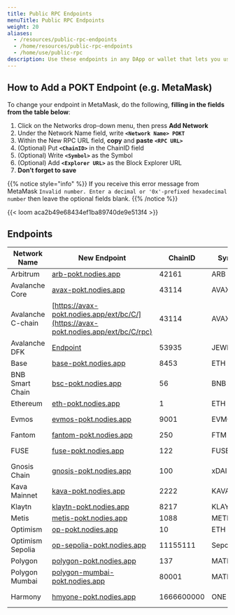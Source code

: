 ```yaml
---
title: Public RPC Endpoints
menuTitle: Public RPC Endpoints
weight: 20
aliases:
  - /resources/public-rpc-endpoints
  - /home/resources/public-rpc-endpoints
  - /home/use/public-rpc
description: Use these endpoints in any DApp or wallet that lets you use a custom endpoint.
---
```


## How to Add a POKT Endpoint (e.g. MetaMask)

To change your endpoint in MetaMask, do the following, **filling in the fields from the table below**:

1. Click on the Networks drop-down menu, then press **Add Network**
2. Under the Network Name field, write **`<Network Name> POKT`**
3. Within the New RPC URL field, **copy** and **paste** **`<RPC URL>`**
4. (Optional) Put **`<ChainID>`** in the ChainID field
5. (Optional) Write **`<Symbol>`** as the Symbol
6. (Optional) Add **`<Explorer URL>`** as the Block Explorer URL
7. **Don’t forget to save**

{{% notice style="info" %}}
If you receive this error message from MetaMask `Invalid number. Enter a decimal or '0x'-prefixed hexadecimal number` then leave the optional fields blank.
{{% /notice %}}

{{< loom aca2b49e68434ef1ba89740de9e513f4 >}}

## Endpoints

| Network Name      | New Endpoint                                                                                          | ChainID | Symbol | Explorer    | URL                                                                  |
| ----------------- | ----------------------------------------------------------------------------------------------------- | ------- | ------ | ----------- | -------------------------------------------------------------------- |
| Arbitrum          | [arb-pokt.nodies.app](https://arb-pokt.nodies.app)                                                    | 42161   | ARB    | Arbiscan    | [arbiscan.io](https://arbiscan.io)                                   |
| Avalanche Core    | [avax-pokt.nodies.app](https://avax-pokt.nodies.app)                                                  | 43114   | AVAX   | CChain Explorer  | [cchain.explorer.avax.network](https://cchain.explorer.avax.network) |
| Avalanche C-chain | [https://avax-pokt.nodies.app/ext/bc/C/](https://avax-pokt.nodies.app/ext/bc/C/rpc)                   | 43114    | AVAX  | CChain Explorer | [cchain.explorer.avax.network](https://cchain.explorer.avax.network) |                                            |
| Avalanche DFK     | [Endpoint](https://avax-pokt.nodies.app/ext/bc/q2aTwKuyzgs8pynF7UXBZCU7DejbZbZ6EUyHr3JQzYgwNPUPi/rpc) | 53935 | JEWEL  |    DFK Explorer |  [subnets.avax.network/defi-kingdoms](https://subnets.avax.network/defi-kingdoms/dfk-chain/explorer)     |
| Base   | [base-pokt.nodies.app](https://base-pokt.nodies.app)                                                    | 8453      | ETH    | Basescan     | [basescan.org](https://basescan.org)                                   |
| BNB Smart Chain   | [bsc-pokt.nodies.app](https://bsc-pokt.nodies.app)                                                    | 56      | BNB    | Bscscan     | [bscscan.com](https://bscscan.com)                                   |
| Ethereum          | [eth-pokt.nodies.app](https://eth-pokt.nodies.app)                                                    | 1       | ETH    | Etherscan   | [etherscan.io](https://etherscan.io)                                 |
| Evmos             | [evmos-pokt.nodies.app](https://evmos-pokt.nodies.app)                                                | 9001    | EVMOS  | Evmos Explorer | [evm.evmos.org](https://evm.evmos.org)                               |
| Fantom            | [fantom-pokt.nodies.app](https://fantom-pokt.nodies.app)                                              | 250     | FTM    | Ftmscan     | [ftmscan.com](https://ftmscan.com)                                   |
| FUSE              | [fuse-pokt.nodies.app](https://fuse-pokt.nodies.app)                                                  | 122     | FUSE   | Fuse Explorer    | [explorer.fuse.io](https://explorer.fuse.io)                         |
| Gnosis Chain      | [gnosis-pokt.nodies.app](https://gnosis-pokt.nodies.app)                                              | 100     | xDAI   | Blockscout  | [blockscout.com/poa/xdai](https://blockscout.com/poa/xdai)           |
| Kava Mainnet      | [kava-pokt.nodies.app](https://kava-pokt.nodies.app)                                                  | 2222    | KAVA   | Kava Explorer    | [explorer.kava.io](https://explorer.kava.io/)                        |
| Klaytn            | [klaytn-pokt.nodies.app](https://klaytn-pokt.nodies.app)                                              | 8217    | KLAY   | Scope       | [scope.klaytn.com](https://scope.klaytn.com)                         |
| Metis             | [metis-pokt.nodies.app](https://metis-pokt.nodies.app)                                                | 1088   |  METIS |  Andromeda     | [andromeda-explorer.metis.io](https://andromeda-explorer.metis.io/)                                                                     |
| Optimism          | [op-pokt.nodies.app](https://op-pokt.nodies.app)                                                      | 10      | ETH    | Etherscan  | [optimistic.etherscan.io](https://optimistic.etherscan.io)           |
| Optimism Sepolia  | [op-sepolia-pokt.nodies.app](https://op-sepolia-pokt.nodies.app)                                      | 11155111  | SepoliaETH   | Etherscan   | [sepolia.etherscan.io](https://sepolia.etherscan.io/)                                                                     |
| Polygon           | [polygon-pokt.nodies.app](https://polygon-pokt.nodies.app)                                            | 137     | MATIC  | Polygonscan | [polygonscan.com](https://polygonscan.com)                           |
| Polygon Mumbai    | [polygon-mumbai-pokt.nodies.app](https://polygon-mumbai-pokt.nodies.app)                              | 80001  | MATIC | Polygonscan  | [polygonscan.com](https://polygonscan.com/)                                                                     |
| Harmony           | [hmyone-pokt.nodies.app](https://hmyone-pokt.nodies.app)                                              | 1666600000 | ONE  | Harmony Explorer  | [explorer.harmony.one](explorer.harmony.one)                                                                     |
